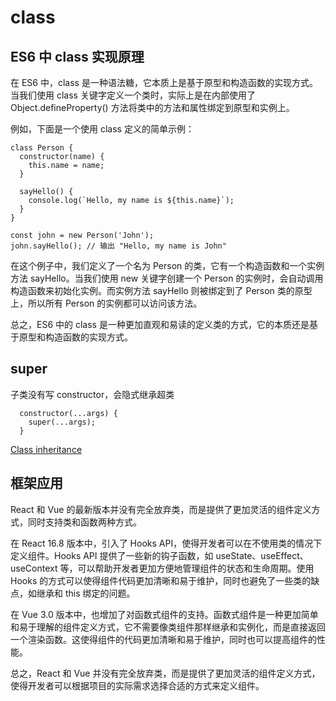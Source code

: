# class

## ES6 中 class 实现原理

在 ES6 中，class 是一种语法糖，它本质上是基于原型和构造函数的实现方式。当我们使用 class 关键字定义一个类时，实际上是在内部使用了 Object.defineProperty() 方法将类中的方法和属性绑定到原型和实例上。

例如，下面是一个使用 class 定义的简单示例：

```
class Person {
  constructor(name) {
    this.name = name;
  }
  
  sayHello() {
    console.log(`Hello, my name is ${this.name}`);
  }
}

const john = new Person('John');
john.sayHello(); // 输出 "Hello, my name is John"
```

在这个例子中，我们定义了一个名为 Person 的类，它有一个构造函数和一个实例方法 sayHello。当我们使用 new 关键字创建一个 Person 的实例时，会自动调用构造函数来初始化实例。而实例方法 sayHello 则被绑定到了 Person 类的原型上，所以所有 Person 的实例都可以访问该方法。

总之，ES6 中的 class 是一种更加直观和易读的定义类的方式，它的本质还是基于原型和构造函数的实现方式。

## super

子类没有写 constructor，会隐式继承超类
```
  constructor(...args) {
    super(...args);
  }
```
[Class inheritance](https://javascript.info/class-inheritance)

## 框架应用

React 和 Vue 的最新版本并没有完全放弃类，而是提供了更加灵活的组件定义方式，同时支持类和函数两种方式。

在 React 16.8 版本中，引入了 Hooks API，使得开发者可以在不使用类的情况下定义组件。Hooks API 提供了一些新的钩子函数，如 useState、useEffect、useContext 等，可以帮助开发者更加方便地管理组件的状态和生命周期。使用 Hooks 的方式可以使得组件代码更加清晰和易于维护，同时也避免了一些类的缺点，如继承和 this 绑定的问题。

在 Vue 3.0 版本中，也增加了对函数式组件的支持。函数式组件是一种更加简单和易于理解的组件定义方式，它不需要像类组件那样继承和实例化，而是直接返回一个渲染函数。这使得组件的代码更加清晰和易于维护，同时也可以提高组件的性能。

总之，React 和 Vue 并没有完全放弃类，而是提供了更加灵活的组件定义方式，使得开发者可以根据项目的实际需求选择合适的方式来定义组件。